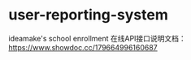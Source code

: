 # user-reporting-system
ideamake's school enrollment
在线API接口说明文档：https://www.showdoc.cc/179664996160687

